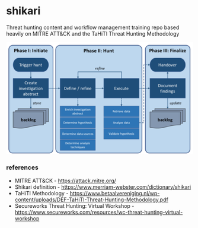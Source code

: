 # shikari
Threat hunting content and workflow management training repo based heavily on MITRE ATT&CK and the TaHiTI Threat Hunting Methodology

![TaHiTI Methodology](/resources/tahiti.png)

### references
* MITRE ATT&CK - https://attack.mitre.org/
* Shikari definition - https://www.merriam-webster.com/dictionary/shikari
* TaHiTI Methodology - https://www.betaalvereniging.nl/wp-content/uploads/DEF-TaHiTI-Threat-Hunting-Methodology.pdf
* Secureworks Threat Hunting: Virtual Workshop - https://www.secureworks.com/resources/wc-threat-hunting-virtual-workshop
